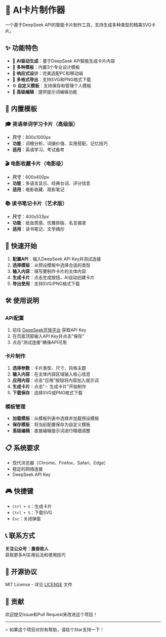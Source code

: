 # 🎨 AI卡片制作器

一个基于DeepSeek API的智能卡片制作工具，支持生成多种类型的精美SVG卡片。

## ✨ 功能特色

- 🤖 **AI驱动生成**：基于DeepSeek API智能生成卡片内容
- 🎨 **多种模板**：内置3个专业设计模板
- 📱 **响应式设计**：完美适配PC和移动端
- 💾 **多格式导出**：支持SVG和PNG格式下载
- ⚙️ **自定义模板**：支持保存和管理个人模板
- 🔧 **高级编辑**：提供提示词编辑功能

## 🎯 内置模板

### 🎓 英语单词学习卡片（高级版）
- **尺寸**：800x1000px
- **功能**：词根分析、词缀价值、实用搭配、记忆技巧
- **适用**：英语学习、考试备考

### 🎬 电影收藏卡片（电影级）
- **尺寸**：600x400px
- **功能**：多语言显示、经典台词、评分信息
- **适用**：电影收藏、观影笔记

### 📚 读书笔记卡片（艺术版）
- **尺寸**：400x533px
- **功能**：纸张质感、优雅排版、名言摘录
- **适用**：读书笔记、文学摘抄

## 🚀 快速开始

1. **配置API**：输入DeepSeek API Key并测试连接
2. **选择模板**：从预设模板中选择合适的类型
3. **输入内容**：填写要制作卡片的主体内容
4. **生成卡片**：点击生成按钮，AI自动创建卡片
5. **导出使用**：支持SVG/PNG格式下载

## 🛠️ 使用说明

### API配置
1. 前往 [DeepSeek开放平台](https://platform.deepseek.com/) 获取API Key
2. 在页面顶部输入API Key并点击"保存"
3. 点击"测试连接"确保API可用

### 卡片制作
1. **选择参数**：卡片类型、尺寸、风格主题
2. **输入内容**：在主体内容区域输入核心信息
3. **应用内容**：点击"应用"按钮将内容加入提示词
4. **生成卡片**：点击"✨ 生成卡片"开始制作
5. **下载保存**：选择SVG或PNG格式下载

### 模板管理
- **加载模板**：从模板列表中选择并加载预设模板
- **保存模板**：将当前配置保存为自定义模板
- **高级编辑**：直接编辑提示词进行精细调整

## 📋 系统要求

- 现代浏览器（Chrome、Firefox、Safari、Edge）
- 稳定的网络连接
- DeepSeek API Key

## 🎮 快捷键

- `Ctrl + G`：生成卡片
- `Ctrl + S`：下载SVG
- `Esc`：关闭弹窗

## 📞 联系方式

**关注公众号：晨昏故人**  
获取更多AI实用玩法和使用技巧

## 📄 开源协议

MIT License - 详见 [LICENSE](LICENSE) 文件

## 🤝 贡献

欢迎提交Issue和Pull Request来改进这个项目！

---

⭐ 如果这个项目对你有帮助，请给个Star支持一下！